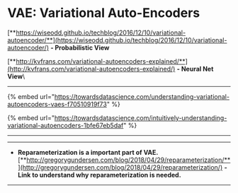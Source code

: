 # VAE: Variational Auto-Encoders

[**https://wiseodd.github.io/techblog/2016/12/10/variational-autoencoder/**](https://wiseodd.github.io/techblog/2016/12/10/variational-autoencoder/) **- Probabilistic View**

[**http://kvfrans.com/variational-autoencoders-explained/**](http://kvfrans.com/variational-autoencoders-explained/) **- Neural Net View**\
****

{% embed url="https://towardsdatascience.com/understanding-variational-autoencoders-vaes-f70510919f73" %}

{% embed url="https://towardsdatascience.com/intuitively-understanding-variational-autoencoders-1bfe67eb5daf" %}

****

* ****
* **Reparameterization is a important part of VAE.** [**http://gregorygundersen.com/blog/2018/04/29/reparameterization/**](http://gregorygundersen.com/blog/2018/04/29/reparameterization/) **- Link to understand why reparameterization is needed.**

****
